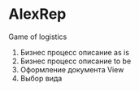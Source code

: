 # AlexRep
Game of logistics
1. Бизнес процесс описание as is
2. Бизнес процесс описание to be
3. Оформление документа View
4. Выбор вида  

